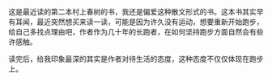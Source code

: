 <!------->
<!--layout: post-->
<!--title: Pain is inevitable, suffering is optional —— 读《当我谈跑步时，我谈些什么》-->
<!--category: essay-->
<!--tags: [essay]-->
<!------->


这是最近读的第二本村上春树的书，我还是偏爱这种散文形式的书。这本书其实早有耳闻，最近突然想买来读一读，可能是因为许久没有运动，想要重新开始跑步，给自己多找点理由吧，作者作为几十年的长跑者，在如何坚持跑步方面自然会有些许感触。

读完后，给我印象最深的其实是作者对待生活的态度，这种态度不仅仅体现在跑步上。